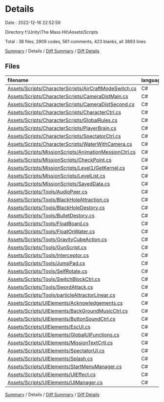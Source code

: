 # Details

Date : 2022-12-16 22:52:59

Directory f:\\Unity\\The Mass Hit\\Assets\\Scripts

Total : 38 files,  2909 codes, 561 comments, 423 blanks, all 3893 lines

[Summary](results.md) / Details / [Diff Summary](diff.md) / [Diff Details](diff-details.md)

## Files
| filename | language | code | comment | blank | total |
| :--- | :--- | ---: | ---: | ---: | ---: |
| [Assets/Scripts/CharacterScripts/AirCraftModeSwitch.cs](/Assets/Scripts/CharacterScripts/AirCraftModeSwitch.cs) | C# | 35 | 8 | 3 | 46 |
| [Assets/Scripts/CharacterScripts/CameraDistMain.cs](/Assets/Scripts/CharacterScripts/CameraDistMain.cs) | C# | 77 | 16 | 16 | 109 |
| [Assets/Scripts/CharacterScripts/CameraDistSecond.cs](/Assets/Scripts/CharacterScripts/CameraDistSecond.cs) | C# | 66 | 4 | 13 | 83 |
| [Assets/Scripts/CharacterScripts/CharacterCtrl.cs](/Assets/Scripts/CharacterScripts/CharacterCtrl.cs) | C# | 418 | 96 | 57 | 571 |
| [Assets/Scripts/CharacterScripts/GlobalRules.cs](/Assets/Scripts/CharacterScripts/GlobalRules.cs) | C# | 148 | 54 | 29 | 231 |
| [Assets/Scripts/CharacterScripts/PlayerBrain.cs](/Assets/Scripts/CharacterScripts/PlayerBrain.cs) | C# | 68 | 35 | 15 | 118 |
| [Assets/Scripts/CharacterScripts/SpectatorCtrl.cs](/Assets/Scripts/CharacterScripts/SpectatorCtrl.cs) | C# | 73 | 4 | 13 | 90 |
| [Assets/Scripts/CharacterScripts/WaterWithCamera.cs](/Assets/Scripts/CharacterScripts/WaterWithCamera.cs) | C# | 22 | 1 | 2 | 25 |
| [Assets/Scripts/MissionScripts/AnimationMessionCtrl.cs](/Assets/Scripts/MissionScripts/AnimationMessionCtrl.cs) | C# | 30 | 10 | 4 | 44 |
| [Assets/Scripts/MissionScripts/CheckPoint.cs](/Assets/Scripts/MissionScripts/CheckPoint.cs) | C# | 83 | 2 | 10 | 95 |
| [Assets/Scripts/MissionScripts/Level1/GetKernel.cs](/Assets/Scripts/MissionScripts/Level1/GetKernel.cs) | C# | 35 | 3 | 7 | 45 |
| [Assets/Scripts/MissionScripts/LevelList.cs](/Assets/Scripts/MissionScripts/LevelList.cs) | C# | 20 | 0 | 3 | 23 |
| [Assets/Scripts/MissionScripts/SavedData.cs](/Assets/Scripts/MissionScripts/SavedData.cs) | C# | 9 | 0 | 2 | 11 |
| [Assets/Scripts/Tools/AudioPeer.cs](/Assets/Scripts/Tools/AudioPeer.cs) | C# | 195 | 32 | 28 | 255 |
| [Assets/Scripts/Tools/BlackHoleAttraction.cs](/Assets/Scripts/Tools/BlackHoleAttraction.cs) | C# | 36 | 8 | 7 | 51 |
| [Assets/Scripts/Tools/BlackHoleDestory.cs](/Assets/Scripts/Tools/BlackHoleDestory.cs) | C# | 31 | 1 | 3 | 35 |
| [Assets/Scripts/Tools/BulletDestory.cs](/Assets/Scripts/Tools/BulletDestory.cs) | C# | 59 | 8 | 15 | 82 |
| [Assets/Scripts/Tools/FloatBoard.cs](/Assets/Scripts/Tools/FloatBoard.cs) | C# | 101 | 4 | 7 | 112 |
| [Assets/Scripts/Tools/FloatOnWater.cs](/Assets/Scripts/Tools/FloatOnWater.cs) | C# | 54 | 22 | 4 | 80 |
| [Assets/Scripts/Tools/GravityCubeAction.cs](/Assets/Scripts/Tools/GravityCubeAction.cs) | C# | 28 | 4 | 3 | 35 |
| [Assets/Scripts/Tools/GunScript.cs](/Assets/Scripts/Tools/GunScript.cs) | C# | 83 | 14 | 14 | 111 |
| [Assets/Scripts/Tools/Interceptor.cs](/Assets/Scripts/Tools/Interceptor.cs) | C# | 70 | 9 | 8 | 87 |
| [Assets/Scripts/Tools/JumpPad.cs](/Assets/Scripts/Tools/JumpPad.cs) | C# | 27 | 0 | 4 | 31 |
| [Assets/Scripts/Tools/SelfRotate.cs](/Assets/Scripts/Tools/SelfRotate.cs) | C# | 57 | 2 | 2 | 61 |
| [Assets/Scripts/Tools/SwitchBlockCtrl.cs](/Assets/Scripts/Tools/SwitchBlockCtrl.cs) | C# | 72 | 26 | 15 | 113 |
| [Assets/Scripts/Tools/SwordAttack.cs](/Assets/Scripts/Tools/SwordAttack.cs) | C# | 11 | 1 | 2 | 14 |
| [Assets/Scripts/Tools/particleAttractorLinear.cs](/Assets/Scripts/Tools/particleAttractorLinear.cs) | C# | 28 | 5 | 2 | 35 |
| [Assets/Scripts/UIElements/Acknowledgements.cs](/Assets/Scripts/UIElements/Acknowledgements.cs) | C# | 17 | 3 | 3 | 23 |
| [Assets/Scripts/UIElements/BackGroundMusicCtrl.cs](/Assets/Scripts/UIElements/BackGroundMusicCtrl.cs) | C# | 46 | 6 | 7 | 59 |
| [Assets/Scripts/UIElements/ButtonSoundCtrl.cs](/Assets/Scripts/UIElements/ButtonSoundCtrl.cs) | C# | 45 | 1 | 4 | 50 |
| [Assets/Scripts/UIElements/EscUI.cs](/Assets/Scripts/UIElements/EscUI.cs) | C# | 125 | 35 | 25 | 185 |
| [Assets/Scripts/UIElements/GlobalUIFunctions.cs](/Assets/Scripts/UIElements/GlobalUIFunctions.cs) | C# | 144 | 37 | 16 | 197 |
| [Assets/Scripts/UIElements/MissionTextCrtl.cs](/Assets/Scripts/UIElements/MissionTextCrtl.cs) | C# | 151 | 39 | 13 | 203 |
| [Assets/Scripts/UIElements/SpectatorUI.cs](/Assets/Scripts/UIElements/SpectatorUI.cs) | C# | 71 | 6 | 6 | 83 |
| [Assets/Scripts/UIElements/Splash.cs](/Assets/Scripts/UIElements/Splash.cs) | C# | 20 | 0 | 2 | 22 |
| [Assets/Scripts/UIElements/StartMenuManager.cs](/Assets/Scripts/UIElements/StartMenuManager.cs) | C# | 120 | 12 | 13 | 145 |
| [Assets/Scripts/UIElements/UIEffect.cs](/Assets/Scripts/UIElements/UIEffect.cs) | C# | 12 | 1 | 2 | 15 |
| [Assets/Scripts/UIElements/UIManager.cs](/Assets/Scripts/UIElements/UIManager.cs) | C# | 222 | 52 | 44 | 318 |

[Summary](results.md) / Details / [Diff Summary](diff.md) / [Diff Details](diff-details.md)